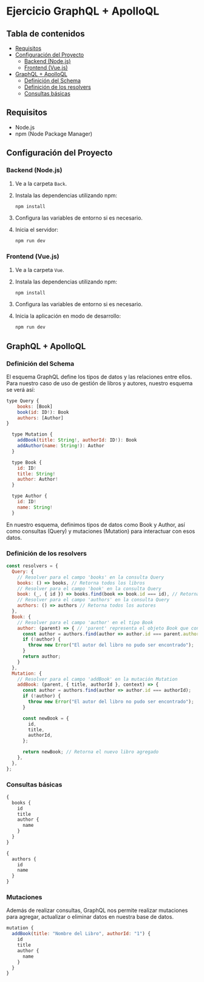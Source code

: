 # Ejercicio GraphQL + ApolloQL


## Tabla de contenidos

- [Requisitos](#requisitos)
- [Configuración del Proyecto](#configuración-del-proyecto)
    - [Backend (Node.js)](#backend-nodejs)
    - [Frontend (Vue.js)](#frontend-vuejs)
- [GraphQL + ApolloQL](#graphql--apolloql)
    - [Definición del Schema](#definición-del-schema)
    - [Definición de los resolvers](#definición-de-los-resolvers)
    - [Consultas básicas](#consultas-básicas)

## Requisitos

- Node.js
- npm (Node Package Manager)

## Configuración del Proyecto

### Backend (Node.js)

1. Ve a la carpeta `Back`.

2. Instala las dependencias utilizando npm:

    ```bash
    npm install
    ```

3. Configura las variables de entorno si es necesario.

4. Inicia el servidor:

    ```bash
    npm run dev
    ```

### Frontend (Vue.js)

1. Ve a la carpeta `Vue`.

2. Instala las dependencias utilizando npm:

    ```bash
    npm install
    ```

3. Configura las variables de entorno si es necesario.

4. Inicia la aplicación en modo de desarrollo:

    ```bash
    npm run dev
    ```

## GraphQL + ApolloQL

### Definición del Schema

El esquema GraphQL define los tipos de datos y las relaciones entre ellos. Para nuestro caso de uso de gestión de libros y autores, nuestro esquema se verá así:

```javascript
type Query {
    books: [Book]
    book(id: ID!): Book
    authors: [Author] 
}

  type Mutation {
    addBook(title: String!, authorId: ID!): Book
    addAuthor(name: String!): Author
  }

  type Book {
    id: ID!
    title: String!
    author: Author!
  }

  type Author {
    id: ID!
    name: String!
  }
```

En nuestro esquema, definimos tipos de datos como Book y Author, así como consultas (Query) y mutaciones (Mutation) para interactuar con esos datos.

### Definición de los resolvers

```javascript
const resolvers = {
  Query: {
    // Resolver para el campo 'books' en la consulta Query
    books: () => books, // Retorna todos los libros
    // Resolver para el campo 'book' en la consulta Query
    book: (_, { id }) => books.find(book => book.id === id), // Retorna un libro por su ID
    // Resolver para el campo 'authors' en la consulta Query
    authors: () => authors // Retorna todos los autores
  },
  Book: {
    // Resolver para el campo 'author' en el tipo Book
    author: (parent) => { // 'parent' representa el objeto Book que contiene el campo 'authorId'
      const author = authors.find(author => author.id === parent.authorId);
      if (!author) {
        throw new Error("El autor del libro no pudo ser encontrado");
      }
      return author;
    }
  },
  Mutation: {
    // Resolver para el campo 'addBook' en la mutación Mutation
    addBook: (parent, { title, authorId }, context) => {
      const author = authors.find(author => author.id === authorId);
      if (!author) {
        throw new Error("El autor del libro no pudo ser encontrado");
      }

      const newBook = {
        id,
        title,
        authorId,
      };

      return newBook; // Retorna el nuevo libro agregado
    },
  },
};
```


### Consultas básicas

```javascript
{
  books {
    id
    title
    author {
      name
    }
  }
}
```
```javascript
{
  authors {
    id
    name
  }
}
```


### Mutaciones

Además de realizar consultas, GraphQL nos permite realizar mutaciones para agregar, actualizar o eliminar datos en nuestra base de datos.

```javascript
mutation {
  addBook(title: "Nombre del Libro", authorId: "1") {
    id
    title
    author {
      name
    }
  }
}
```

